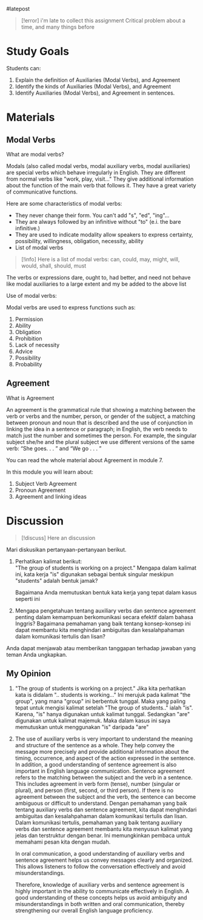 #latepost

> [!error] i'm late to collect this assignment
> Critical problem about a time, and many things before

# Study Goals
Students can:
1. Explain the definition of Auxiliaries (Modal Verbs), and Agreement
2. Identify the kinds of Auxiliaries (Modal Verbs), and Agreement
3. Identify Auxiliaries (Modal Verbs), and Agreement in sentences.

# Materials
## Modal Verbs
What are modal verbs?

Modals (also called modal verbs, modal auxiliary verbs, modal auxiliaries) are special verbs which behave irregularly in English. They are different from normal verbs like "work, play, visit..." They give additional information about the function of the main verb that follows it. They have a great variety of communicative functions.

Here are some characteristics of modal verbs:

- They never change their form. You can't add "s", "ed", "ing"...
- They are always followed by an infinitive without "to" (e.i. the bare infinitive.)
- They are used to indicate modality allow speakers to express certainty, possibility, willingness, obligation, necessity, ability
- List of modal verbs

> [!info] Here is a list of modal verbs:
> can, could, may, might, will, would, shall, should, must

The verbs or expressions dare, ought to, had better, and need not behave like modal auxiliaries to a large extent and my be added to the above list

Use of modal verbs:

Modal verbs are used to express functions such as:

1. Permission
2. Ability
3. Obligation
4. Prohibition
5. Lack of necessity
6. Advice
7. Possibility
8. Probability

## Agreement 
What is Agreement

An agreement is the grammatical rule that showing a matching between the verb or verbs and the number, person, or gender of the subject, a matching between pronoun and noun that is described and the use of conjunction in linking the idea in a sentence or paragraph; in English, the verb needs to match just the number and sometimes the person. For example, the singular subject she/he and the plural subject we use different versions of the same verb: “She goes. . . ” and “We go . . . ”

You can read the whole material about Agreement in module 7.

In this module you will learn about:

1. Subject Verb Agreement
2. Pronoun Agreement
3. Agreement and linking ideas

# Discussion 
>[!discuss] Here an discussion


Mari diskusikan pertanyaan-pertanyaan berikut.


1. Perhatikan kalimat berikut:  
	"The group of students is working on a project." 
	Mengapa dalam kalimat ini, kata kerja "is" digunakan sebagai bentuk singular meskipun "students" adalah bentuk jamak? 
	
	Bagaimana Anda memutuskan bentuk kata kerja yang tepat dalam kasus seperti ini
	
2. Mengapa pengetahuan tentang auxiliary verbs dan sentence agreement penting dalam kemampuan berkomunikasi secara efektif dalam bahasa Inggris? Bagaimana pemahaman yang baik tentang konsep-konsep ini dapat membantu kita menghindari ambiguitas dan kesalahpahaman dalam komunikasi tertulis dan lisan?

Anda dapat menjawab atau memberikan tanggapan terhadap jawaban yang teman Anda ungkapkan.

## My Opinion
1. "The group of students is working on a project."
	Jika kita perhatikan kata is didalam ".. students is working..." Ini merujuk pada kalimat "the group", yang mana "group" ini berbentuk tunggal. Maka yang paling tepat untuk mengisi kalimat setelah "The group of students.." ialah "is". Karena, "is" hanya digunakan untuk kalimat tunggal. Sedangkan  "are" digunakan untuk kalimat majemuk.
	Maka dalam kasus ini saya memutuskan untuk menggunakan "is" daripada "are"
2. The use of auxiliary verbs is very important to understand the meaning and structure of the sentence as a whole. They help convey the message more precisely and provide additional information about the timing, occurrence, and aspect of the action expressed in the sentence.
	In addition, a good understanding of sentence agreement is also important in English language communication. Sentence agreement refers to the matching between the subject and the verb in a sentence. This includes agreement in verb form (tense), number (singular or plural), and person (first, second, or third person). If there is no agreement between the subject and the verb, the sentence can become ambiguous or difficult to understand.
	Dengan pemahaman yang baik tentang auxiliary verbs dan sentence agreement, kita dapat menghindari ambiguitas dan kesalahpahaman dalam komunikasi tertulis dan lisan. Dalam komunikasi tertulis, pemahaman yang baik tentang auxiliary verbs dan sentence agreement membantu kita menyusun kalimat yang jelas dan terstruktur dengan benar. Ini memungkinkan pembaca untuk memahami pesan kita dengan mudah.
	
	In oral communication, a good understanding of auxiliary verbs and sentence agreement helps us convey messages clearly and organized. This allows listeners to follow the conversation effectively and avoid misunderstandings.
	
	Therefore, knowledge of auxiliary verbs and sentence agreement is highly important in the ability to communicate effectively in English. A good understanding of these concepts helps us avoid ambiguity and misunderstandings in both written and oral communication, thereby strengthening our overall English language proficiency.


